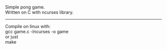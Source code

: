 Simple pong game.<br>
Written on C with ncurses library.<br>
<hr>
Compile on linux with:<br>
gcc game.c -lncurses -o game<br>
or just<br>
make<br>
